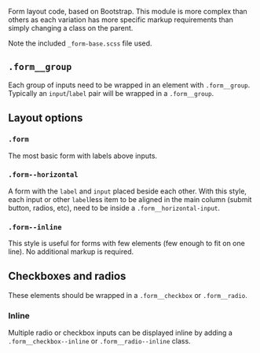 Form layout code, based on Bootstrap. This module is more complex than others as each variation has more specific markup requirements than simply changing a class on the parent.

Note the included `_form-base.scss` file used.

## `.form__group`
Each group of inputs need to be wrapped in an element with `.form__group`. Typically an `input`/`label` pair will be wrapped in a `.form__group`.

## Layout options

### `.form`
The most basic form with labels above inputs.

### `.form--horizontal`
A form with the `label` and `input` placed beside each other. With this style, each input or other `label`less item to be aligned in the main column (submit button, radios, etc), need to be inside a `.form__horizontal-input`.

### `.form--inline`
This style is useful for forms with few elements (few enough to fit on one line). No additional markup is required.

## Checkboxes and radios
These elements should be wrapped in a `.form__checkbox` or `.form__radio`.

### Inline
Multiple radio or checkbox inputs can be displayed inline by adding a `.form__checkbox--inline` or `.form__radio--inline` class.
